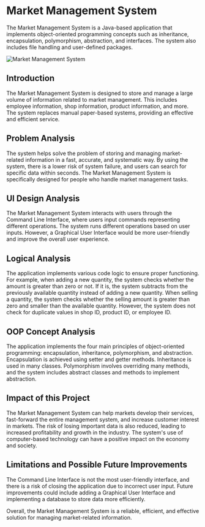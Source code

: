 # Market Management System

The Market Management System is a Java-based application that implements object-oriented programming concepts such as inheritance, encapsulation, polymorphism, abstraction, and interfaces. The system also includes file handling and user-defined packages.

![Market Management System](https://github.com/Pulok000/Market-Mangement-System/assets/30721770/a0ddf571-f390-43be-bb16-cd9829d1364d)

## Introduction

The Market Management System is designed to store and manage a large volume of information related to market management. This includes employee information, shop information, product information, and more. The system replaces manual paper-based systems, providing an effective and efficient service.

## Problem Analysis

The system helps solve the problem of storing and managing market-related information in a fast, accurate, and systematic way. By using the system, there is a lower risk of system failure, and users can search for specific data within seconds. The Market Management System is specifically designed for people who handle market management tasks.

## UI Design Analysis

The Market Management System interacts with users through the Command Line Interface, where users input commands representing different operations. The system runs different operations based on user inputs. However, a Graphical User Interface would be more user-friendly and improve the overall user experience.

## Logical Analysis

The application implements various code logic to ensure proper functioning. For example, when adding a new quantity, the system checks whether the amount is greater than zero or not. If it is, the system subtracts from the previously available quantity instead of adding a new quantity. When selling a quantity, the system checks whether the selling amount is greater than zero and smaller than the available quantity. However, the system does not check for duplicate values in shop ID, product ID, or employee ID.

## OOP Concept Analysis

The application implements the four main principles of object-oriented programming: encapsulation, inheritance, polymorphism, and abstraction. Encapsulation is achieved using setter and getter methods. Inheritance is used in many classes. Polymorphism involves overriding many methods, and the system includes abstract classes and methods to implement abstraction.

## Impact of this Project

The Market Management System can help markets develop their services, fast-forward the entire management system, and increase customer interest in markets. The risk of losing important data is also reduced, leading to increased profitability and growth in the industry. The system's use of computer-based technology can have a positive impact on the economy and society.

## Limitations and Possible Future Improvements

The Command Line Interface is not the most user-friendly interface, and there is a risk of closing the application due to incorrect user input. Future improvements could include adding a Graphical User Interface and implementing a database to store data more efficiently. 

Overall, the Market Management System is a reliable, efficient, and effective solution for managing market-related information.
